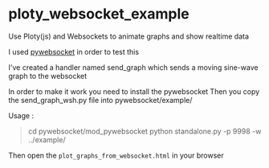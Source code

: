 # ploty_websocket_example
Use Ploty(js) and Websockets to animate graphs  and show realtime data

I used [pywebsocket](https://github.com/google/pywebsocket) in order to test this

I've created a handler named send_graph which sends a moving sine-wave graph to the websocket

In order to make it work you need to install the pywebsocket
Then you copy the send_graph_wsh.py file into pywebsocket/example/

Usage : 
> cd pywebsocket/mod_pywebsocket
> python standalone.py -p 9998 -w ../example/

Then open the `plot_graphs_from_websocket.html` in your browser


